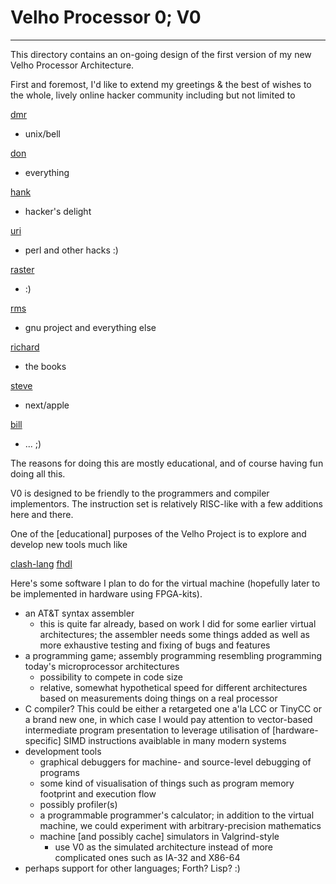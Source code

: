 # Velho Processor 0; V0
  ---

This directory contains an on-going design of the first version of my
new Velho Processor Architecture.

First and foremost, I'd like to extend my greetings & the best of wishes
to the whole, lively online hacker community including but not limited to

[dmr](https://www.bell-labs.com/usr/dmr/www/)
- unix/bell

[don](https://www-cs-faculty.stanford.edu/~knuth/)
- everything

[hank](https://www.hackersdelight.org/)
- hacker's delight

[uri](https://metacpan.org/author/URI)
- perl and other hacks :)

[raster](https://rasterman.com/)
- :)

[rms](https://stallman.org/)
- gnu project and everything else

[richard](http://www.kohala.com/start/)
- the books

[steve](https://www.apple.com/stevejobs/)
- next/apple

[bill](https://www.gatesnotes.com/)
- ... ;)

The reasons for doing this are mostly educational, and of course having fun
doing all this.

V0 is designed to be friendly to the programmers and compiler implementors. The
instruction set is relatively RISC-like with a few additions here and there.

One of the [educational] purposes of the Velho Project is to explore and
develop new tools much like

[clash-lang](https://clash-lang.org/)
[fhdl](http://cs.ecs.baylor.edu/~maurer/fhdl.html)

Here's some software I plan to do for the virtual machine (hopefully later to
be implemented in hardware using FPGA-kits).

- an AT&T syntax assembler
  - this is quite far already, based on work I did for some earlier virtual
    architectures; the assembler needs some things added as well as more
    exhaustive testing and fixing of bugs and features
- a programming game; assembly programming resembling programming today's
  microprocessor architectures
  - possibility to compete in code size
  - relative, somewhat hypothetical speed for different architectures based
    on measurements doing things on a real processor
- C compiler? This could be either a retargeted one a'la LCC or TinyCC or a
  brand new one, in which case I would pay attention to vector-based
  intermediate program presentation to leverage utilisation of
  [hardware-specific] SIMD instructions avaiblable in many modern systems
- development tools
  - graphical debuggers for machine- and source-level debugging of programs
  - some kind of visualisation of things such as program memory footprint and
    execution flow
  - possibly profiler(s)
  - a programmable programmer's calculator; in addition to the virtual machine,
    we could experiment with arbitrary-precision mathematics
  - machine [and possibly cache] simulators in Valgrind-style
    - use V0 as the simulated architecture instead of more complicated ones
      such as IA-32 and X86-64
- perhaps support for other languages; Forth? Lisp? :)

